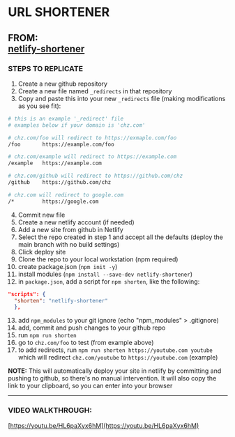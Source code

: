 # URL SHORTENER

**FROM:**  
[netlify-shortener](https://github.com/kentcdodds/netlify-shortener)
---
### STEPS TO REPLICATE
1. Create a new github repository
2. Create a new file named `_redirects` in that repository
3. Copy and paste this into your new `_redirects` file (making modifications as you see fit):
```bash
# this is an example '_redirect' file
# examples below if your domain is 'chz.com'

# chz.com/foo will redirect to https://exmaple.com/foo
/foo       https://example.com/foo

# chz.com/example will redirect to https://example.com
/example   https://example.com

# chz.com/github will redirect to https://github.com/chz
/github    https://github.com/chz

# chz.com will redirect to google.com
/*         https://google.com
```
4. Commit new file
5. Create a new netlify account (if needed)
6. Add a new site from github in Netlify 
7. Select the repo created in step 1 and accept all the defaults (deploy the main branch with no build settings)
8. Click deploy site
9. Clone the repo to your local workstation (npm required)
10. create package.json (`npm init -y`)
11. install modules (`npm install --save-dev netlify-shortener`)
12. in `package.json`, add a script for `npm shorten`, like the following:
```json
"scripts": {
  "shorten": "netlify-shortener"
  },
```
13. add `npm_modules` to your git ignore (echo "npm_modules" > .gitignore)
14. add, commit and push changes to your github repo
15. run `npm run shorten` 
16. go to `chz.com/foo` to test (from example above)
17. to add redirects, run `npm run shorten https://youtube.com youtube` which will redirect `chz.com/youtube` to `https://youtube.com` (example)

**NOTE:** This will automatically deploy your site in netlify by committing and pushing to github, so there's no manual intervention. It will also copy the link to your clipboard, so you can enter into your browser

---
### VIDEO WALKTHROUGH:
[https://youtu.be/HL6paXyx6hM](https://youtu.be/HL6paXyx6hM)

